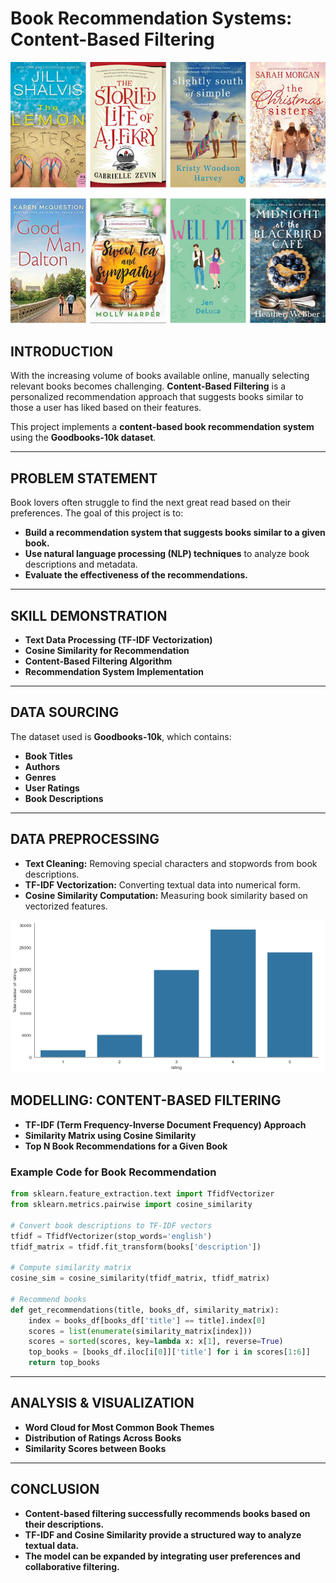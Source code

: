 # **Book Recommendation Systems: Content-Based Filtering**  

![](image_cover.png)

## **INTRODUCTION**  
With the increasing volume of books available online, manually selecting relevant books becomes challenging. **Content-Based Filtering** is a personalized recommendation approach that suggests books similar to those a user has liked based on their features.  

This project implements a **content-based book recommendation system** using the **Goodbooks-10k dataset**.  

---

## **PROBLEM STATEMENT**  
Book lovers often struggle to find the next great read based on their preferences. The goal of this project is to:  
- **Build a recommendation system that suggests books similar to a given book.**  
- **Use natural language processing (NLP) techniques** to analyze book descriptions and metadata.  
- **Evaluate the effectiveness of the recommendations.**  

---

## **SKILL DEMONSTRATION**  
- **Text Data Processing (TF-IDF Vectorization)**  
- **Cosine Similarity for Recommendation**  
- **Content-Based Filtering Algorithm**  
- **Recommendation System Implementation**  

---

## **DATA SOURCING**  
The dataset used is **Goodbooks-10k**, which contains:  
- **Book Titles**  
- **Authors**  
- **Genres**  
- **User Ratings**  
- **Book Descriptions**  

---

## **DATA PREPROCESSING**  
- **Text Cleaning:** Removing special characters and stopwords from book descriptions.  
- **TF-IDF Vectorization:** Converting textual data into numerical form.  
- **Cosine Similarity Computation:** Measuring book similarity based on vectorized features.  

![](barchart.png)

## **MODELLING: CONTENT-BASED FILTERING**  
- **TF-IDF (Term Frequency-Inverse Document Frequency) Approach**  
- **Similarity Matrix using Cosine Similarity**  
- **Top N Book Recommendations for a Given Book**  

### **Example Code for Book Recommendation**
```python
from sklearn.feature_extraction.text import TfidfVectorizer
from sklearn.metrics.pairwise import cosine_similarity

# Convert book descriptions to TF-IDF vectors
tfidf = TfidfVectorizer(stop_words='english')
tfidf_matrix = tfidf.fit_transform(books['description'])

# Compute similarity matrix
cosine_sim = cosine_similarity(tfidf_matrix, tfidf_matrix)

# Recommend books
def get_recommendations(title, books_df, similarity_matrix):
    index = books_df[books_df['title'] == title].index[0]
    scores = list(enumerate(similarity_matrix[index]))
    scores = sorted(scores, key=lambda x: x[1], reverse=True)
    top_books = [books_df.iloc[i[0]]['title'] for i in scores[1:6]]
    return top_books
```

---

## **ANALYSIS & VISUALIZATION**  
- **Word Cloud for Most Common Book Themes**  
- **Distribution of Ratings Across Books**  
- **Similarity Scores between Books**  

---

## **CONCLUSION**  
- **Content-based filtering successfully recommends books based on their descriptions.**  
- **TF-IDF and Cosine Similarity provide a structured way to analyze textual data.**  
- **The model can be expanded by integrating user preferences and collaborative filtering.**  
